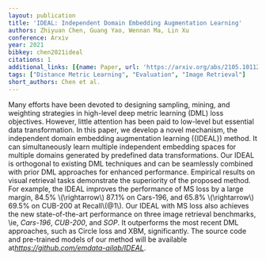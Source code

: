 ```yaml
---
layout: publication
title: 'IDEAL: Independent Domain Embedding Augmentation Learning'
authors: Zhiyuan Chen, Guang Yao, Wennan Ma, Lin Xu
conference: Arxiv
year: 2021
bibkey: chen2021ideal
citations: 1
additional_links: [{name: Paper, url: 'https://arxiv.org/abs/2105.10112'}]
tags: ["Distance Metric Learning", "Evaluation", "Image Retrieval"]
short_authors: Chen et al.
---
```

Many efforts have been devoted to designing sampling, mining, and weighting
strategies in high-level deep metric learning (DML) loss objectives. However,
little attention has been paid to low-level but essential data transformation.
In this paper, we develop a novel mechanism, the independent domain embedding
augmentation learning (\{IDEAL\}) method. It can simultaneously learn multiple
independent embedding spaces for multiple domains generated by predefined data
transformations. Our IDEAL is orthogonal to existing DML techniques and can be
seamlessly combined with prior DML approaches for enhanced performance.
Empirical results on visual retrieval tasks demonstrate the superiority of the
proposed method. For example, the IDEAL improves the performance of MS loss by
a large margin, 84.5% \\(\rightarrow\\) 87.1% on Cars-196, and 65.8%
\\(\rightarrow\\) 69.5% on CUB-200 at Recall\\(@1\\). Our IDEAL with MS loss also
achieves the new state-of-the-art performance on three image retrieval
benchmarks, \ie, *Cars-196*, *CUB-200*, and *SOP*. It
outperforms the most recent DML approaches, such as Circle loss and XBM,
significantly. The source code and pre-trained models of our method will be
available at*https://github.com/emdata-ailab/IDEAL*.